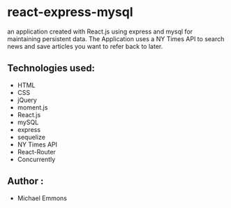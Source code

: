# react-express-mysql
an application created with React.js using express and mysql for maintaining persistent data. The Application uses a NY Times API to search news and save articles you want to refer back to later.


## Technologies used:
- HTML
- CSS
- jQuery
- moment.js
- React.js
- mySQL
- express
- sequelize
- NY Times API
- React-Router
- Concurrently

## Author :
- Michael Emmons

